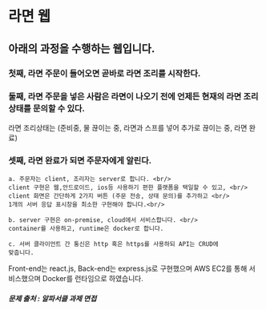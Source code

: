 # 라면 웹
## 아래의 과정을 수행하는 웹입니다.
### 첫째, 라면 주문이 들어오면 곧바로 라면 조리를 시작한다.<br/>
### 둘째, 라면 주문을 넣은 사람은 라면이 나오기 전에 언제든 현재의 라면 조리 상태를 문의할 수 있다. <br/> 
라면 조리상태는 (준비중, 물 끊이는 중, 라면과 스프를 넣어 추가로 끊이는 중, 라면 완료)<br/>
### 셋째, 라면 완료가 되면 주문자에게 알린다.
 ``` 
a. 주문자는 client, 조리자는 server로 합니다. <br/>
client 구현은 웹,안드로이드, ios등 사용하기 편한 플랫폼을 택일할 수 있고, <br/>
client 화면은 간단하게 2가지 버튼 (주문 전송, 상태 문의)를 추가하고 <br/>
1개의 서버 응답 표시창을 최소한 구현해야 합니다.<br/>

b. server 구현은 on-premise, cloud에서 서비스합니다. <br/>
container를 사용하고, runtime은 docker로 합니다. 

c. 서버 클라이언트 간 통신은 http 혹은 https를 사용하되 API는 CRUD에
맞춥니다.
 ``` 
Front-end는 react.js, Back-end는 express.js로 구현했으며
AWS EC2를 통해 서비스했으며
Docker를 런타임으로 하였습니다.

##### 문제 출처 : 알파서클 과제 면접
